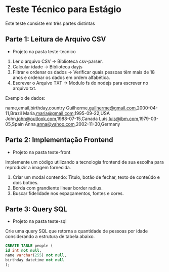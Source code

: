 # Teste Técnico para Estágio

Este teste consiste em três partes distintas

## Parte 1: Leitura de Arquivo CSV

- Projeto na pasta teste-tecnico

1. Ler o arquivo CSV -> Biblioteca csv-parser.
2. Calcular idade -> Biblioteca dayjs
3. Filtrar e ordenar os dados -> Verificar quais pessoas têm mais de 18 anos e ordenar os dados em ordem alfabética.
4. Escrever o Arquivo TXT -> Modulo fs do nodejs para escrever no arquivo txt.

Exemplo de dados:

name,email,birthday,country
Guilherme,guilherme@gmail.com,2000-04-11,Brazil
Maria,maria@gmail.com,1995-09-22,USA
John,john@outlook.com,1988-07-15,Canada
Luis,luis@ibm.com,1979-03-05,Spain
Anna,anna@yahoo.com,2002-11-30,Germany

## Parte 2: Implementação Frontend

- Projeto na pasta teste-front

Implemente um código utilizando a tecnologia frontend de sua escolha para reproduzir a imagem fornecida.

1. Criar um modal contendo: Titulo, botão de fechar, texto de conteúdo e dois botões.
2. Borda com grandiente linear border radius.
3. Buscar fidelidade nos espaçamentos, fontes e cores.

## Parte 3: Query SQL

- Projeto na pasta teste-sql

Crie uma query SQL que retorna a quantidade de pessoas por idade considerando a estrutura de tabela abaixo.

```sql
CREATE TABLE people (
id int not null,
name varchar(255) not null,
birthday datetime not null
);
```
